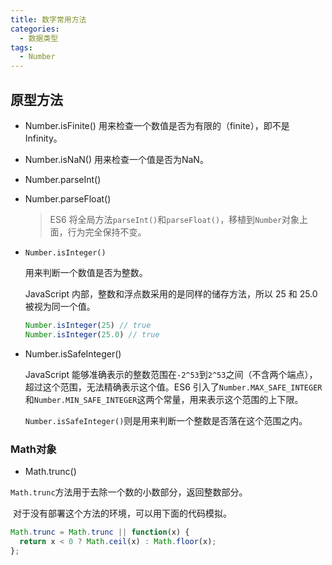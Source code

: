 ```yaml
---
title: 数字常用方法
categories: 
  - 数据类型
tags: 
  - Number
---
```

## 原型方法

- Number.isFinite()
  用来检查一个数值是否为有限的（finite），即不是Infinity。

- Number.isNaN()
  用来检查一个值是否为NaN。

- Number.parseInt()

- Number.parseFloat()

  > ES6 将全局方法`parseInt()`和`parseFloat()`，移植到`Number`对象上面，行为完全保持不变。

- `Number.isInteger()`

  用来判断一个数值是否为整数。

  JavaScript 内部，整数和浮点数采用的是同样的储存方法，所以 25 和 25.0 被视为同一个值。

  ```javascript
  Number.isInteger(25) // true
  Number.isInteger(25.0) // true
  ```

- Number.isSafeInteger()

  JavaScript 能够准确表示的整数范围在`-2^53`到`2^53`之间（不含两个端点），超过这个范围，无法精确表示这个值。ES6 引入了`Number.MAX_SAFE_INTEGER`和`Number.MIN_SAFE_INTEGER`这两个常量，用来表示这个范围的上下限。

  `Number.isSafeInteger()`则是用来判断一个整数是否落在这个范围之内。

### Math对象

- Math.trunc()

​  `Math.trunc`方法用于去除一个数的小数部分，返回整数部分。

​  对于没有部署这个方法的环境，可以用下面的代码模拟。

```javascript
Math.trunc = Math.trunc || function(x) {
  return x < 0 ? Math.ceil(x) : Math.floor(x);
};
```

